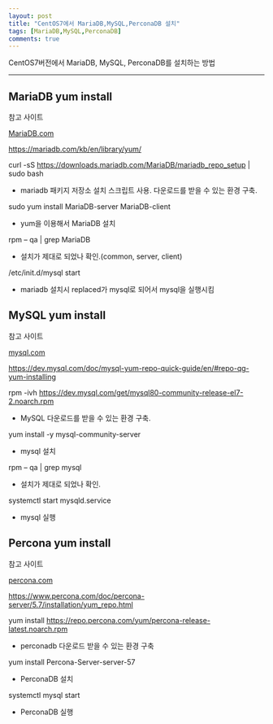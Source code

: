 ```yaml
---
layout: post
title: "CentOS7에서 MariaDB,MySQL,PerconaDB 설치"
tags: [MariaDB,MySQL,PerconaDB]
comments: true
---
```


CentOS7버전에서 MariaDB, MySQL, PerconaDB를 설치하는 방법

---

## MariaDB yum install

참고 사이트

[MariaDB.com](https://mariadb.com/kb/en/library/yum/)

https://mariadb.com/kb/en/library/yum/

curl -sS https://downloads.mariadb.com/MariaDB/mariadb_repo_setup | sudo bash
- mariadb 패키지 저장소 설치 스크립트 사용. 다운로드를 받을 수 있는 환경 구축.

sudo yum install MariaDB-server MariaDB-client
- yum을 이용해서 MariaDB 설치

rpm – qa | grep MariaDB
- 설치가 제대로 되었나 확인.(common, server, client)

/etc/init.d/mysql start
- mariadb 설치시 replaced가 mysql로 되어서 mysql을 실행시킴

## MySQL yum install

참고 사이트

[mysql.com](https://dev.mysql.com/doc/mysql-yum-repo-quick-guide/en/#repo-qg-yum-installing)

https://dev.mysql.com/doc/mysql-yum-repo-quick-guide/en/#repo-qg-yum-installing

rpm -ivh https://dev.mysql.com/get/mysql80-community-release-el7-2.noarch.rpm
- MySQL 다운로드를 받을 수 있는 환경 구축.

yum install -y mysql-community-server
- mysql 설치

rpm – qa | grep mysql
- 설치가 제대로 되었나 확인.

systemctl start mysqld.service
- mysql 실행

## Percona yum install

참고 사이트

[percona.com](https://www.percona.com/doc/percona-server/5.7/installation/yum_repo.html)

https://www.percona.com/doc/percona-server/5.7/installation/yum_repo.html

yum install https://repo.percona.com/yum/percona-release-latest.noarch.rpm
- perconadb 다운로드 받을 수 있는 환경 구축

yum install Percona-Server-server-57
- PerconaDB 설치

systemctl mysql start
- PerconaDB 실행
